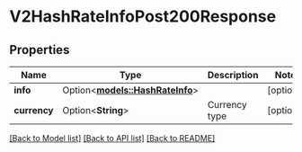 # V2HashRateInfoPost200Response

## Properties

Name | Type | Description | Notes
------------ | ------------- | ------------- | -------------
**info** | Option<[**models::HashRateInfo**](HashRateInfo.md)> |  | [optional]
**currency** | Option<**String**> | Currency type | [optional]

[[Back to Model list]](../README.md#documentation-for-models) [[Back to API list]](../README.md#documentation-for-api-endpoints) [[Back to README]](../README.md)


